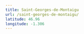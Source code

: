 ```yaml
---
title: Saint-Georges-de-Montaigu
url: /saint-georges-de-montaigu/
latitude: 46.96
longitude: -1.306
---
```


